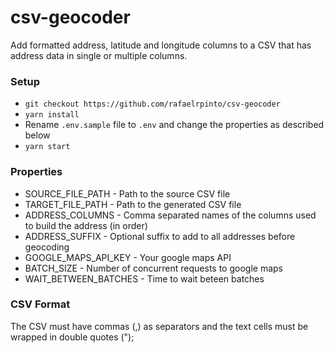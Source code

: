 # csv-geocoder

Add formatted address, latitude and longitude columns to a CSV that has address data in single or multiple columns.

### Setup

* `git checkout https://github.com/rafaelrpinto/csv-geocoder`
* `yarn install`
* Rename `.env.sample` file to `.env` and change the properties as described below
* `yarn start`

### Properties

* SOURCE_FILE_PATH - Path to the source CSV file
* TARGET_FILE_PATH - Path to the generated CSV file
* ADDRESS_COLUMNS - Comma separated names of the columns used to build the address (in order)
* ADDRESS_SUFFIX - Optional suffix to add to all addresses before geocoding
* GOOGLE_MAPS_API_KEY - Your google maps API
* BATCH_SIZE - Number of concurrent requests to google maps
* WAIT_BETWEEN_BATCHES - Time to wait beteen batches

### CSV Format

The CSV must have commas (,) as separators and the text cells must be wrapped in double quotes (");
